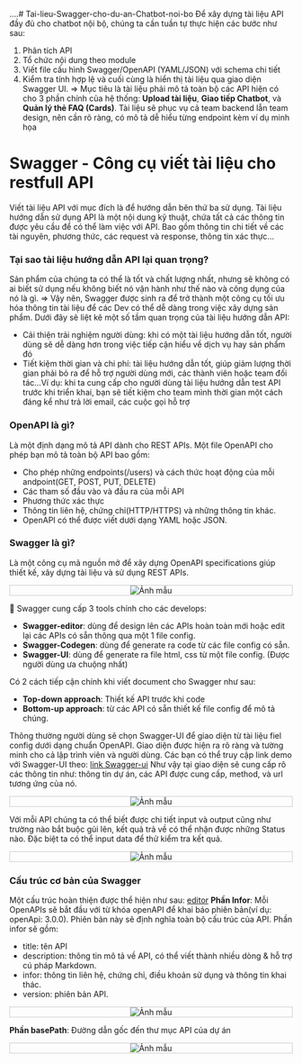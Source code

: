 ....# Tai-lieu-Swagger-cho-du-an-Chatbot-noi-bo
Để xây dựng tài liệu API đầy đủ cho chatbot nội bộ, chúng ta cần tuần tự thực hiện các bước như sau:

1. Phân tích API
2. Tổ chức nội dung theo module
3. Viết file cấu hình Swagger/OpenAPI (YAML/JSON) với schema chi tiết
4. Kiểm tra tính hợp lệ và cuối cùng là hiển thị tài liệu qua giao diện Swagger UI.
=> Mục tiêu là tài liệu phải mô tả toàn bộ các API hiện có cho 3 phần chính của hệ thống: **Upload tài liệu**, **Giao tiếp Chatbot**, và **Quản lý thẻ FAQ (Cards)**. Tài liệu sẽ phục vụ cả team backend lẫn team design, nên cần rõ ràng, có mô tả dễ hiểu từng endpoint kèm ví dụ minh họa

# Swagger - Công cụ viết tài liệu cho restfull API
Viết tài liệu API với mục đích là để hướng dẫn bên thứ ba sử dụng. Tài liệu hướng dẫn sử dụng API là một nội dung kỹ thuật, chứa tất cả các thông tin được yêu cầu để có thể làm việc với API. Bao gồm thông tin chi tiết về các tài nguyên, phương thức, các request và response, thông tin xác thực...
### Tại sao tài liệu hướng dẫn API lại quan trọng?
Sản phẩm của chúng ta có thể là tốt và chất lượng nhất, nhưng sẽ không có ai biết sử dụng nếu không biết nó vận hành như thế nào và công dụng của nó là gì. => Vậy nên, Swagger được sinh ra để trở thành một công cụ tối ưu hóa thông tin tài liệu để các Dev có thể dễ dàng trong việc xây dựng sản phẩm. Dưới đây sẽ liệt kê một số tầm quan trọng của tài liệu hướng dẫn API:

- Cải thiện trải nghiệm người dùng: khi có một tài liệu hướng dẫn tốt, người dùng sẽ dễ dàng hơn trong việc tiếp cận hiểu về dịch vụ hay sản phẩm đó
- Tiết kiệm thời gian và chi phí: tài liệu hướng dẫn tốt, giúp giảm lượng thời gian phải bỏ ra để hỗ trợ người dùng mới, các thành viên hoặc team đối tác...Ví dụ: khi ta cung cấp cho người dùng tài liệu hướng dẫn test API trước khi triển khai, bạn sẽ tiết kiệm cho team mình thời gian một cách đáng kể như trả lời email, các cuộc gọi hỗ trợ

### OpenAPI là gì?
Là một định dạng mô tả API dành cho REST APIs. Một file OpenAPI cho phép bạn mô tả toàn bộ API bao gồm: 

- Cho phép những endpoints(/users) và cách thức hoạt động của mỗi andpoint(GET, POST, PUT, DELETE)
- Các tham số đầu vào và đầu ra của mỗi API
- Phương thức xác thực
- Thông tin liên hệ, chứng chỉ(HTTP/HTTPS) và những thông tin khác.
- OpenAPI có thể được viết dưới dạng YAML hoặc JSON.

### Swagger là gì?
Là một công cụ mã nguồn mở để xây dựng OpenAPI specifications giúp thiết kế, xây dựng tài liệu và sử dụng REST APIs.
<div style="text-align: center; border: 1px solid #ccc;">
  <img src="https://github.com/user-attachments/assets/41a992b0-7850-4175-8aed-1700a07eaac7" alt="Ảnh mẫu" style="max-width: 300px; max-height: 200px;">
</div>

🧰 Swagger cung cấp 3 tools chính cho các develops:
- **Swagger-editor**: dùng để design lên các APIs hoàn toàn mới hoặc edit lại các APIs có sẵn thông qua một 1 file config.
- **Swagger-Codegen**: dùng để generate ra code từ các file config có sẵn.
- **Swagger-UI**: dùng để generate ra file html, css từ một file config. (Được người dùng ưa chuộng nhất)

 Có 2 cách tiếp cận chính khi viết document cho Swagger như sau:
 - **Top-down approach**: Thiết kế API trước khi code
 - **Bottom-up approach**: từ các API có sẵn thiết kế file config để mô tả chúng.

Thông thường người dùng sẽ chọn Swagger-UI để giao diện từ tài liệu fiel config dưới dạng chuẩn OpenAPI. Giao diện được hiện ra rõ ràng và tường minh cho cả lập trình viên và người dùng. Các bạn có thể truy cập link demo với Swagger-UI theo: [link Swagger-ui](http://petstore.swagger.io/)
Như vậy tại giao diện sẽ cung cấp rõ các thông tin như: thông tin dự án, các API được cung cấp, method, và url tương ứng của nó. 

<div style="text-align: center; border: 1px solid #ccc;">
  <img src="https://github.com/user-attachments/assets/f072da31-4ca5-4caa-b411-3807115cc9ff" alt="Ảnh mẫu" style="max-width: 300px; max-height: 200px;">
</div>

Với mỗi API chúng ta có thể biết được chi tiết input và output cũng như trường nào bắt buộc gủi lên, kết quả trả về có thể nhận được những Status nào. Đặc biệt ta có thể input data để thử kiểm tra kết quả. 

<div style="text-align: center; border: 1px solid #ccc;">
  <img src="https://github.com/user-attachments/assets/e0df50a4-01bf-43d9-9bbd-f8eeb0c053d5" alt="Ảnh mẫu" style="max-width: 300px; max-height: 200px;">
</div>

### Cấu trúc cơ bản của Swagger 
Một cấu trúc hoàn thiện được thể hiện như sau: [editor](https://editor.swagger.io)
**Phần Infor**: Mỗi OpenAPIs sẽ bắt đầu với từ khóa openAPI để khai báo phiên bản(ví dụ: openApi: 3.0.0). Phiên bản này sẽ định nghĩa toàn bộ cấu trúc của API. Phần infor sẽ gồm:
- title: tên API
- description: thông tin mô tả về API, có thể viết thành nhiều dòng & hỗ trợ cú pháp Markdown.
- infor: thông tin liên hệ, chứng chỉ, điều khoản sử dụng và thông tin khai thác.
- version: phiên bản API.

<div style="text-align: center; border: 1px solid #ccc;">
  <img src="https://github.com/user-attachments/assets/1305247a-ead8-4cc1-a571-d8e673876f07" alt="Ảnh mẫu" style="max-width: 300px; max-height: 200px;">
</div>

**Phần basePath**: Đường dẫn gốc đến thư mục API của dự án
<div style="text-align: center; border: 1px solid #ccc;">
  <img src="https://github.com/user-attachments/assets/631ef514-9c8a-4bac-94e9-2d72deb684e3" alt="Ảnh mẫu" style="max-width: 300px; max-height: 200px;">
</div>

